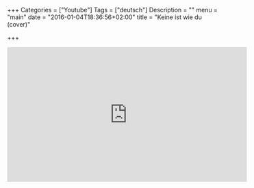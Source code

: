 +++
Categories = ["Youtube"]
Tags = ["deutsch"]
Description = ""
menu = "main"
date = "2016-01-04T18:36:56+02:00"
title = "Keine ist wie du (cover)"

+++


<iframe width="560" height="315" src="https://www.youtube.com/embed/A3cHl_lJmX4" frameborder="0" allowfullscreen></iframe>

